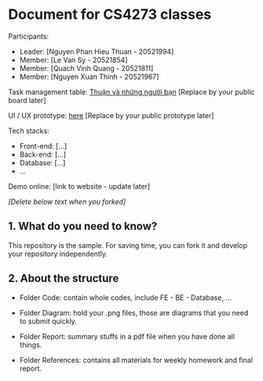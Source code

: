 # Document for CS4273 classes

Participants:

- Leader: [Nguyen Phan Hieu Thuan - 20521994]
- Member: [Le Van Sy - 20521854]
- Member: [Quach Vinh Quang - 20521811]
- Member: [Nguyen Xuan Thinh - 20521967]

Task management table: [Thuận và những người bạn](https://trello.com/b/dbwbHkV0/thu%E1%BA%ADn-v%C3%A0-nh%E1%BB%AFng-ng%C6%B0%E1%BB%9Di-b%E1%BA%A1n) [Replace by your public board later]

UI / UX prototype: [here]([https://www.figma.com/file/rMh6UpHotHGbgeeqBGvGXe/Untitled?node-id=1%3A2&t=cKDzrVAzZbdU1g4v-0](https://www.figma.com/design/V8T0rzgXj35twxOcvV27Tk/Untitled?node-id=0-1&node-type=canvas&t=VLdIvGdkQUQZXsaO-0)) [Replace by your public prototype later]

Tech stacks:

- Front-end: [...]
- Back-end: [...]
- Database: [...]
- ...

Demo online: [link to website - update later]

*[Delete below text when you forked]*

## 1. What do you need to know?

This repository is the sample. For saving time, you can fork it and develop your repository independently.

## 2. About the structure

- Folder Code: contain whole codes, include FE - BE - Database, ...

- Folder Diagram: hold your .png files, those are diagrams that you need to submit quickly.

- Folder Report: summary stuffs in a pdf file when you have done all things.

- Folder References: contains all materials for weekly homework and final report.

